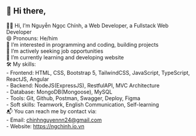 ## 👋 Hi there, 

<!--
**ngchinhdev/ngchinhdev** is a ✨ _special_ ✨ repository because its `README.md` (this file) appears on your GitHub profile.

Here are some ideas to get you started:

- 🔭 I’m currently working on ...
- 🌱 I’m currently learning ...
- 👯 I’m looking to collaborate on ...
- 🤔 I’m looking for help with ...
- 💬 Ask me about ...
- 📫 How to reach me: ...
- 😄 Pronouns: ...
- ⚡ Fun fact: ...
-->
 🤵‍♂ Hi, I’m Nguyễn Ngọc Chính, a Web Developer, a Fullstack Web Developer <br/>
 😄 Pronouns: He/him <br/>
 💞️ I’m interested in programming and coding, building projects <br/>
 👯 I’m actively seeking job opportunities <br/>
 🌱 I’m currently learning and developing website <br/>
 🛠️ My skills: <br/>
    - Frontend: HTML, CSS, Bootstrap 5, TailwindCSS, JavaScript, TypeScript, ReactJS, Angular <br/>
    - Backend: NodeJS(ExpressJS), RestfulAPI, MVC Architecture <br/>
    - Database: MongoDB(Mongoose), MySQL <br/>
    - Tools: Git, Github, Postman, Swagger, Deploy, Figma <br/>
    - Soft skills: Teamwork, English Communication, Self-learning <br/>
 📬 You can reach me by contact via: <br/>
    - Email: chinhnguyennn24@gmail.com <br/>
    - Website: https://ngchinh.io.vn
